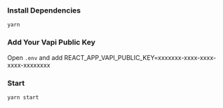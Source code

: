 ### Install Dependencies

`yarn`

### Add Your Vapi Public Key

Open `.env` and add REACT_APP_VAPI_PUBLIC_KEY=xxxxxxx-xxxx-xxxx-xxxx-xxxxxxxx

### Start

`yarn start`